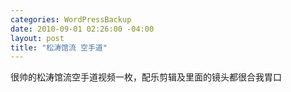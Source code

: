 ```yaml
--- 
categories: WordPressBackup
date: 2010-09-01 02:26:00 -04:00
layout: post
title: "松涛馆流 空手道"
---
```

很帅的松涛馆流空手道视频一枚，配乐剪辑及里面的镜头都很合我胃口

<!--more-->

<object width="480" height="390"><param name="movie" value="http://www.youtube.com/v/-4KSLUzv3sQ?fs=1&amp;hl=en_US&amp;rel=0"></param><param name="allowFullScreen" value="true"></param><param name="allowscriptaccess" value="always"></param><embed src="http://www.youtube.com/v/-4KSLUzv3sQ?fs=1&amp;hl=en_US&amp;rel=0" type="application/x-shockwave-flash" allowscriptaccess="always" allowfullscreen="true" width="480" height="390"></embed></object>

